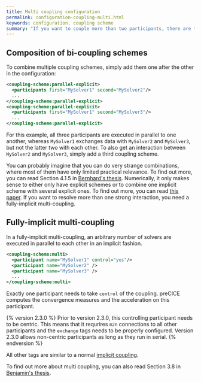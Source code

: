 ```yaml
---
title: Multi coupling configuration
permalink: configuration-coupling-multi.html
keywords: configuration, coupling scheme
summary: "If you want to couple more than two participants, there are two options: You can combine multiple normal coupling schemes (composition) or you can use a fully-implicit multi-coupling scheme. On this page, we explain both options."
---
```


## Composition of bi-coupling schemes

To combine multiple coupling schemes, simply add them one after the other in the configuration:

```xml
<coupling-scheme:parallel-explicit>
  <participants first="MySolver1" second="MySolver2"/>
  ...
</coupling-scheme:parallel-explicit>
<coupling-scheme:parallel-explicit>
  <participants first="MySolver1" second="MySolver3"/>
  ...
</coupling-scheme:parallel-explicit>
```

For this example, all three participants are executed in parallel to one another, whereas `MySolver1` exchanges data with `MySolver2` and `MySolver3`, but not the latter two with each other. To also get an interaction between `MySolver2` and `MySolver3`, simply add a third coupling scheme.

You can probably imagine that you can do very strange combinations, where most of them have only limited practical relevance. To find out more, you can read Section 4.1.5 in [Bernhard's thesis](https://www5.in.tum.de/pub/Gatzhammer2014_preCICE.pdf). Numerically, it only makes sense to either only have explicit schemes or to combine one implicit scheme with several explicit ones. To find out more, you can read [this paper](https://link.springer.com/article/10.1007%2Fs00466-014-1113-2). If you want to resolve more than one strong interaction, you need a fully-implicit multi-coupling.

## Fully-implicit multi-coupling

In a fully-implicit multi-coupling, an arbitrary number of solvers are executed in parallel to each other in an implicit fashion.

```xml
<coupling-scheme:multi>
  <participant name="MySolver1" control="yes"/>
  <participant name="MySolver2" />
  <participant name="MySolver3" />
  ...
</coupling-scheme:multi>
```

Exactly one participant needs to take `control` of the coupling. preCICE computes the convergence measures and the acceleration on this participant.

{% version 2.3.0 %}
Prior to version 2.3.0, this controlling participant needs to be centric.
This means that it requrires `m2n` connections to all other participants and the `exchange` tags needs to be properly configured.
Version 2.3.0 allows non-centric participants as long as they run in serial.
{% endversion %}

All other tags are similar to a normal [implicit coupling](configuration-coupling.html#implicit-coupling-schemes).

To find out more about multi coupling, you can also read Section 3.8 in [Benjamin's thesis](https://mediatum.ub.tum.de/doc/1320661/document.pdf).
